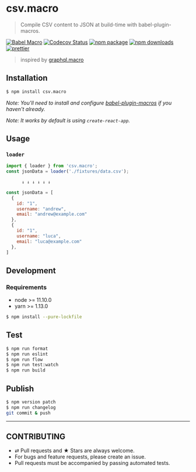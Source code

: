 # csv.macro

> Compile CSV content to JSON at build-time with babel-plugin-macros.

[![Babel Macro][babel-macro-badge]][babel-macro]
[![Codecov Status][codecov-badge]][codecov]
[![npm package][npm-badge]][npm]
[![npm downloads][npm-downloads]][npm]
[![prettier][prettier-badge]][prettier]

> inspired by [graphql.macro](https://github.com/evenchange4/graphql.macro)

## Installation

```sh
$ npm install csv.macro
```

_Note: You'll need to install and configure [babel-plugin-macros](https://github.com/kentcdodds/babel-plugin-macros) if you haven't already._

_Note: It works by default is using `create-react-app`._

## Usage

### `loader`

```js
import { loader } from 'csv.macro';
const jsonData = loader('./fixtures/data.csv');

      ↓ ↓ ↓ ↓ ↓ ↓

const jsonData = [
  {
    id: "1",
    username: "andrew",
    email: "andrew@example.com"
  },
  {
    id: "1",
    username: "luca",
    email: "luca@example.com"
  },
]
```

## Development

### Requirements

- node >= 11.10.0
- yarn >= 1.13.0

```sh
$ npm install --pure-lockfile
```

## Test

```sh
$ npm run format
$ npm run eslint
$ npm run flow
$ npm run test:watch
$ npm run build
```

## Publish

```bash
$ npm version patch
$ npm run changelog
git commit & push
```

---

## CONTRIBUTING

- ⇄ Pull requests and ★ Stars are always welcome.
- For bugs and feature requests, please create an issue.
- Pull requests must be accompanied by passing automated tests.

[babel-macro-badge]: https://img.shields.io/badge/babel--macro-%F0%9F%8E%A3-f5da55.svg?style=flat-square
[babel-macro]: https://github.com/kentcdodds/babel-plugin-macros
[build-badge]: https://img.shields.io/travis/iamandrewluca/csv.macro/master.svg?style=flat-square
[build]: https://travis-ci.org/iamandrewluca/csv.macro
[npm-badge]: https://img.shields.io/npm/v/csv.macro.svg?style=flat-square
[npm]: https://www.npmjs.org/package/csv.macro
[codecov-badge]: https://img.shields.io/codecov/c/github/iamandrewluca/csv.macro.svg?style=flat-square
[codecov]: https://codecov.io/github/iamandrewluca/csv.macro?branch=master
[npm-downloads]: https://img.shields.io/npm/dt/csv.macro.svg?style=flat-square
[prettier-badge]: https://img.shields.io/badge/styled_with-prettier-ff69b4.svg?style=flat-square
[prettier]: https://github.com/prettier/prettier
